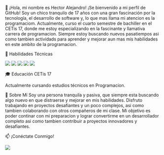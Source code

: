 👋 ¡Hola, mi nombre es Hector Alejandro!
¡Se bienvenido a mi perfil de GitHub!
Soy un chico tranquilo de 17 años con una gran fascinación por la tecnología, el desarrollo de software y, lo que mas llama mi atencion es la programaciom. Actualmente, curso el cuarto semestre de bachiller en el CETis 17, donde me estoy especializando en la fascinante y llamativa carrera de programacion. Siempre estoy buscando nuevos pasatiempos asi como tambien actividads para aprender y mejorar aun mas mis  habilidades en este ambito de la programacion.

🚀 Habilidades Técnicas
<p align="left">
  <img src="https://img.shields.io/badge/C++-00599C?style=for-the-badge&logo=c%2B%2B&logoColor=white" />
  <img src="https://img.shields.io/badge/JavaScript-323330?style=for-the-badge&logo=javascript&logoColor=F7DF1E" />
  <img src="https://img.shields.io/badge/HTML5-E34F26?style=for-the-badge&logo=html5&logoColor=white" />
  <img src="https://img.shields.io/badge/CSS3-1572B6?style=for-the-badge&logo=css3&logoColor=white" />
  <img src="https://img.shields.io/badge/PHP-777BB4?style=for-the-badge&logo=php&logoColor=white" />
</p>

🎓 Educación
CETis 17

Actualmente cursando estudios técnicos en Programacion.

🌟 Sobre Mí
Soy una persona tranquila y pasiva, que siempre esta buscando algo nuevo en que distraerse y mejorar en mis habilidades. Disfruto trabajando en proyectos desafiantes y un poco complejos, asi como tambien colaborando con otros compañeros de mi clase. Mi objetivo es poder continar con mi preparacion y lograr convertirme en un desarrollador completo asi como tambien contribuir a proyectos innovadores y desafiantes.

📫 ¡Conéctate Conmigo!
<p align="left">
  <a href="hector.alejandro.perez.cruz@cetis17.edu.mx"><img src="https://img.shields.io/badge/Email-D14836?style=for-the-badge&logo=gmail&logoColor=white" /></a>

